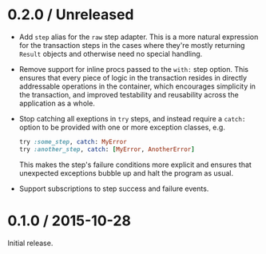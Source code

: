 # 0.2.0 / Unreleased

* Add `step` alias for the `raw` step adapter. This is a more natural expression for the transaction steps in the cases where they're mostly returning `Result` objects and otherwise need no special handling.
* Remove support for inline procs passed to the `with:` step option. This ensures that every piece of logic in the transaction resides in directly addressable operations in the container, which encourages simplicity in the transaction, and improved testability and reusability across the application as a whole.
* Stop catching all exeptions in `try` steps, and instead require a `catch:` option to be provided with one or more exception classes, e.g.

    ```ruby
    try :some_step, catch: MyError
    try :another_step, catch: [MyError, AnotherError]
    ```

    This makes the step's failure conditions more explicit and ensures that unexpected exceptions bubble up and halt the program as usual.
* Support subscriptions to step success and failure events.

# 0.1.0 / 2015-10-28

Initial release.
